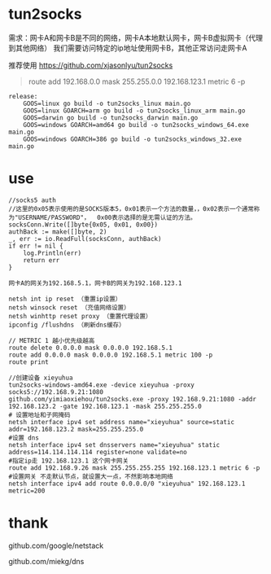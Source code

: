 # tun2socks

需求：网卡A和网卡B是不同的网络，网卡A本地默认网卡，网卡B虚拟网卡（代理到其他网络）
我们需要访问特定的ip地址使用网卡B，其他正常访问走网卡A

推荐使用 https://github.com/xjasonlyu/tun2socks

> route add 192.168.0.0 mask 255.255.0.0 192.168.123.1 metric 6 -p 


```
release:
	GOOS=linux go build -o tun2socks_linux main.go
	GOOS=linux GOARCH=arm go build -o tun2socks_linux_arm main.go
	GOOS=darwin go build -o tun2socks_darwin main.go
	GOOS=windows GOARCH=amd64 go build -o tun2socks_windows_64.exe main.go
	GOOS=windows GOARCH=386 go build -o tun2socks_windows_32.exe main.go
```

# use 

```
//socks5 auth 
//这里的0x05表示使用的是SOCKS版本5，0x01表示一个方法的数量，，0x02表示一个通常称为"USERNAME/PASSWORD"，  0x00表示选择的是无需认证的方法。
socksConn.Write([]byte{0x05, 0x01, 0x00})
authBack := make([]byte, 2)
_, err := io.ReadFull(socksConn, authBack)
if err != nil {
	log.Println(err)
	return err
}
```


```
网卡A的网关为192.168.5.1，网卡B的网关为192.168.123.1

netsh int ip reset （重置ip设置）
netsh winsock reset （充值网络设置）
netsh winhttp reset proxy （重置代理设置）
ipconfig /flushdns （刷新dns缓存）

// METRIC 1 越小优先级越高
route delete 0.0.0.0 mask 0.0.0.0 192.168.5.1
route add 0.0.0.0 mask 0.0.0.0 192.168.5.1 metric 100 -p 
route print

//创建设备 xieyuhua
tun2socks-windows-amd64.exe -device xieyuhua -proxy socks5://192.168.9.21:1080
github.com/yimiaoxiehou/tun2socks.exe -proxy 192.168.9.21:1080 -addr 192.168.123.2 -gate 192.168.123.1 -mask 255.255.255.0
# 设置地址和子网掩码
netsh interface ipv4 set address name="xieyuhua" source=static addr=192.168.123.2 mask=255.255.255.0
#设置 dns
netsh interface ipv4 set dnsservers name="xieyuhua" static address=114.114.114.114 register=none validate=no
#指定ip走 192.168.123.1 这个网卡网关
route add 192.168.9.26 mask 255.255.255.255 192.168.123.1 metric 6 -p 
#设置网关 不走默认节点，就设置大一点，不然影响本地网络
netsh interface ipv4 add route 0.0.0.0/0 "xieyuhua" 192.168.123.1 metric=200
```


# thank

  github.com/google/netstack
  
  github.com/miekg/dns



